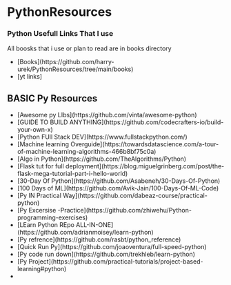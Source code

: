 

# PythonResources

<h3>Python Usefull Links That I use</h3>
<p>All boosks that i use or plan to read are in books directory</p>
<ul>
<li>[Books](https://github.com/harry-urek/PythonResources/tree/main/books)</li>
<li>[yt links]</li>
</ul>
<h2> BASIC Py Resources</h2>
<ul>
<li>[Awesome py LIbs](https://github.com/vinta/awesome-python)</li>
<li>[GUIDE TO BUILD ANYTHING](https://github.com/codecrafters-io/build-your-own-x)</li>
<li>[Python FUll Stack DEV](https://www.fullstackpython.com/)</li>
<li>[Machine learning Overguide](https://towardsdatascience.com/a-tour-of-machine-learning-algorithms-466b8bf75c0a)</li>
<li>[Algo in Python](https://github.com/TheAlgorithms/Python)</li>
<li>[Flask tut for full deployment](https://blog.miguelgrinberg.com/post/the-flask-mega-tutorial-part-i-hello-world)</li>
<li>[30-Day Of Python](https://github.com/Asabeneh/30-Days-Of-Python)</li>
<li>[100 Days of ML](https://github.com/Avik-Jain/100-Days-Of-ML-Code)</li>
<li>[Py IN Practical Way](https://github.com/dabeaz-course/practical-python)</li>
<li>[Py Excersise -Practice](https://github.com/zhiwehu/Python-programming-exercises)</li>
<li>[LEarn Python REpo ALL-IN-ONE](https://github.com/adrianmoisey/learn-python)</li>
<li>[Py refrence](https://github.com/rasbt/python_reference)</li>
<li>[Quick Run Py](https://github.com/joaoventura/full-speed-python)</li>
<li>[Py code run down](https://github.com/trekhleb/learn-python)</li>
<li>[Py Project](https://github.com/practical-tutorials/project-based-learning#python)</li>
<li></li>

</ul>
